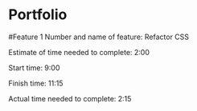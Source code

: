 # Portfolio

#Feature 1
Number and name of feature: Refactor CSS

Estimate of time needed to complete: 2:00

Start time: 9:00

Finish time: 11:15

Actual time needed to complete: 2:15

